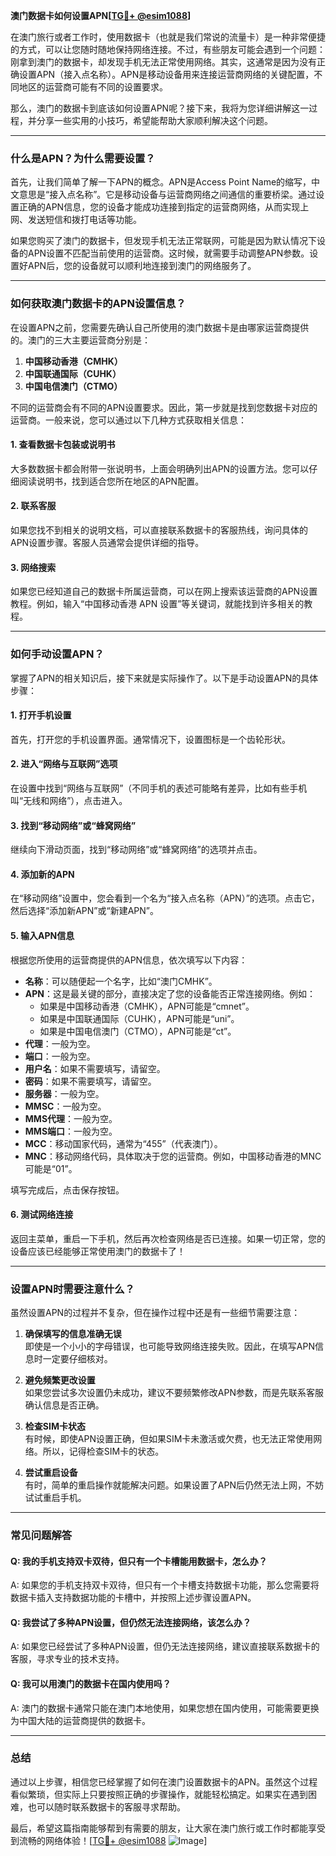 **澳门数据卡如何设置APN[[TG💪+ @esim1088](https://t.me/s/esim1088)]**

在澳门旅行或者工作时，使用数据卡（也就是我们常说的流量卡）是一种非常便捷的方式，可以让您随时随地保持网络连接。不过，有些朋友可能会遇到一个问题：刚拿到澳门的数据卡，却发现手机无法正常使用网络。其实，这通常是因为没有正确设置APN（接入点名称）。APN是移动设备用来连接运营商网络的关键配置，不同地区的运营商可能有不同的设置要求。

那么，澳门的数据卡到底该如何设置APN呢？接下来，我将为您详细讲解这一过程，并分享一些实用的小技巧，希望能帮助大家顺利解决这个问题。

---

### **什么是APN？为什么需要设置？**

首先，让我们简单了解一下APN的概念。APN是Access Point Name的缩写，中文意思是“接入点名称”。它是移动设备与运营商网络之间通信的重要桥梁。通过设置正确的APN信息，您的设备才能成功连接到指定的运营商网络，从而实现上网、发送短信和拨打电话等功能。

如果您购买了澳门的数据卡，但发现手机无法正常联网，可能是因为默认情况下设备的APN设置不匹配当前使用的运营商。这时候，就需要手动调整APN参数。设置好APN后，您的设备就可以顺利地连接到澳门的网络服务了。

---

### **如何获取澳门数据卡的APN设置信息？**

在设置APN之前，您需要先确认自己所使用的澳门数据卡是由哪家运营商提供的。澳门的三大主要运营商分别是：

1. **中国移动香港（CMHK）**
2. **中国联通国际（CUHK）**
3. **中国电信澳门（CTMO）**

不同的运营商会有不同的APN设置要求。因此，第一步就是找到您数据卡对应的运营商。一般来说，您可以通过以下几种方式获取相关信息：

#### **1. 查看数据卡包装或说明书**
大多数数据卡都会附带一张说明书，上面会明确列出APN的设置方法。您可以仔细阅读说明书，找到适合您所在地区的APN配置。

#### **2. 联系客服**
如果您找不到相关的说明文档，可以直接联系数据卡的客服热线，询问具体的APN设置步骤。客服人员通常会提供详细的指导。

#### **3. 网络搜索**
如果您已经知道自己的数据卡所属运营商，可以在网上搜索该运营商的APN设置教程。例如，输入“中国移动香港 APN 设置”等关键词，就能找到许多相关的教程。

---

### **如何手动设置APN？**

掌握了APN的相关知识后，接下来就是实际操作了。以下是手动设置APN的具体步骤：

#### **1. 打开手机设置**
首先，打开您的手机设置界面。通常情况下，设置图标是一个齿轮形状。

#### **2. 进入“网络与互联网”选项**
在设置中找到“网络与互联网”（不同手机的表述可能略有差异，比如有些手机叫“无线和网络”），点击进入。

#### **3. 找到“移动网络”或“蜂窝网络”**
继续向下滑动页面，找到“移动网络”或“蜂窝网络”的选项并点击。

#### **4. 添加新的APN**
在“移动网络”设置中，您会看到一个名为“接入点名称（APN）”的选项。点击它，然后选择“添加新APN”或“新建APN”。

#### **5. 输入APN信息**
根据您所使用的运营商提供的APN信息，依次填写以下内容：

- **名称**：可以随便起一个名字，比如“澳门CMHK”。
- **APN**：这是最关键的部分，直接决定了您的设备能否正常连接网络。例如：
  - 如果是中国移动香港（CMHK），APN可能是“cmnet”。
  - 如果是中国联通国际（CUHK），APN可能是“uni”。
  - 如果是中国电信澳门（CTMO），APN可能是“ct”。
- **代理**：一般为空。
- **端口**：一般为空。
- **用户名**：如果不需要填写，请留空。
- **密码**：如果不需要填写，请留空。
- **服务器**：一般为空。
- **MMSC**：一般为空。
- **MMS代理**：一般为空。
- **MMS端口**：一般为空。
- **MCC**：移动国家代码，通常为“455”（代表澳门）。
- **MNC**：移动网络代码，具体取决于您的运营商。例如，中国移动香港的MNC可能是“01”。

填写完成后，点击保存按钮。

#### **6. 测试网络连接**
返回主菜单，重启一下手机，然后再次检查网络是否已连接。如果一切正常，您的设备应该已经能够正常使用澳门的数据卡了！

---

### **设置APN时需要注意什么？**

虽然设置APN的过程并不复杂，但在操作过程中还是有一些细节需要注意：

1. **确保填写的信息准确无误**  
   即使是一个小小的字母错误，也可能导致网络连接失败。因此，在填写APN信息时一定要仔细核对。

2. **避免频繁更改设置**  
   如果您尝试多次设置仍未成功，建议不要频繁修改APN参数，而是先联系客服确认信息是否正确。

3. **检查SIM卡状态**  
   有时候，即使APN设置正确，但如果SIM卡未激活或欠费，也无法正常使用网络。所以，记得检查SIM卡的状态。

4. **尝试重启设备**  
   有时，简单的重启操作就能解决问题。如果设置了APN后仍然无法上网，不妨试试重启手机。

---

### **常见问题解答**

#### **Q: 我的手机支持双卡双待，但只有一个卡槽能用数据卡，怎么办？**
A: 如果您的手机支持双卡双待，但只有一个卡槽支持数据卡功能，那么您需要将数据卡插入支持数据功能的卡槽中，并按照上述步骤设置APN。

#### **Q: 我尝试了多种APN设置，但仍然无法连接网络，该怎么办？**
A: 如果您已经尝试了多种APN设置，但仍无法连接网络，建议直接联系数据卡的客服，寻求专业的技术支持。

#### **Q: 我可以用澳门的数据卡在国内使用吗？**
A: 澳门的数据卡通常只能在澳门本地使用，如果您想在国内使用，可能需要更换为中国大陆的运营商提供的数据卡。

---

### **总结**

通过以上步骤，相信您已经掌握了如何在澳门设置数据卡的APN。虽然这个过程看似繁琐，但实际上只要按照正确的步骤操作，就能轻松搞定。如果实在遇到困难，也可以随时联系数据卡的客服寻求帮助。

最后，希望这篇指南能够帮到有需要的朋友，让大家在澳门旅行或工作时都能享受到流畅的网络体验！[[TG💪+ @esim1088](https://t.me/s/esim1088) ![Image](https://i.postimg.cc/4NQfJmqS/Snipaste-2025-05-13-00-14-12.png)]